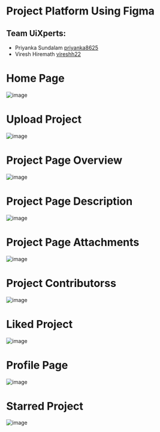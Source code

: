 # Project Platform Using Figma 

## Team UiXperts:
- Priyanka Sundalam [priyanka8625](https://github.com/priyanka8625)
- Viresh Hiremath [vireshh22](https://github.com/vireshh22)

# Home Page
![image](https://github.com/user-attachments/assets/7ed762d4-d610-452e-a669-6bf6a5f2290d)

# Upload Project
![image](https://github.com/user-attachments/assets/6efc4c86-833d-4f27-8091-a61b728b332f)

 # Project Page Overview
 ![image](https://github.com/user-attachments/assets/4c15114e-5c63-4974-b920-6b86f064850c)

# Project Page Description
![image](https://github.com/user-attachments/assets/ef338de6-3fd8-4431-8b36-09af8d386ad6)

# Project Page Attachments 
![image](https://github.com/user-attachments/assets/c60982c6-0587-4bba-b010-2af0ce2a1fa3)

# Project Contributorss
![image](https://github.com/user-attachments/assets/5eb1bb0e-788a-420f-a8a0-ed1058ad6ee2)

# Liked Project
![image](https://github.com/user-attachments/assets/9eb515d8-d426-4aaa-9beb-bef759d22b8b)

# Profile Page
![image](https://github.com/user-attachments/assets/f49124cc-f1b9-4b5c-85d7-a794f5a95983)

# Starred Project
![image](https://github.com/user-attachments/assets/94500a37-b65b-464d-9026-9d3efe209f4e)
